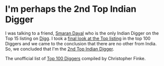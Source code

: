 # I'm perhaps the 2nd Top Indian Digger

I was talking to a friend, [Smaran Dayal](http://smarandayal.com/) who is the only Indian Digger on the Top 15 listing on [Digg](http://www.digg.com/). I took a [final look at the Top listing](http://blog.digg.com/?p=60) in the top 100 Diggers and we came to the conclusion that there are no other from India. So, we concluded that I'm the [2nd Top Indian Digger](http://digg.com/users/Brajeshwar/profile).

The unofficial list of [Top 100 Diggers](http://www.efinke.com/digg/topusers.html) compiled by Christopher Finke.